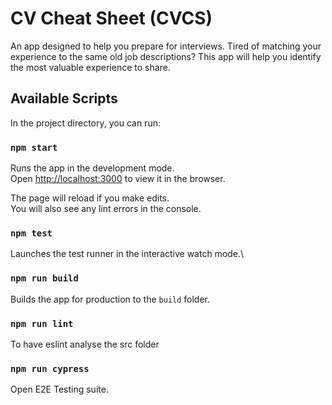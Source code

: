 # CV Cheat Sheet (CVCS)

An app designed to help you prepare for interviews. Tired of matching your experience to the same old job descriptions? This app will help you identify the most valuable experience to share.

## Available Scripts

In the project directory, you can run:

### `npm start`

Runs the app in the development mode.\
Open [http://localhost:3000](http://localhost:3000) to view it in the browser.

The page will reload if you make edits.\
You will also see any lint errors in the console.

### `npm test`

Launches the test runner in the interactive watch mode.\

### `npm run build`

Builds the app for production to the `build` folder.

### `npm run lint`

To have eslint analyse the src folder

### `npm run cypress`

Open E2E Testing suite.
